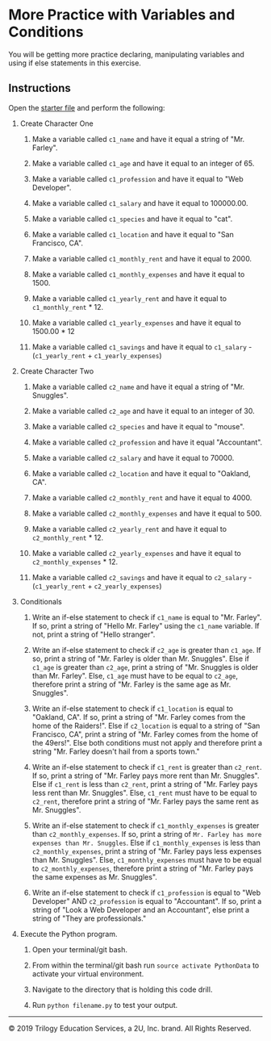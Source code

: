 # More Practice with Variables and Conditions

You will be getting more practice declaring, manipulating variables and using if else statements in this exercise.

## Instructions

Open the [starter file](Unsolved/condition-control-flow-02.py) and perform the following:

1. Create Character One

    1. Make a variable called `c1_name` and have it equal a string of "Mr. Farley".

    2. Make a variable called `c1_age` and have it equal to an integer of 65.

    3. Make a variable called `c1_profession` and have it equal to "Web Developer".

    4. Make a variable called `c1_salary` and have it equal to 100000.00.

    5. Make a variable called `c1_species` and have it equal to "cat".

    6. Make a variable called `c1_location` and have it equal to "San Francisco, CA".

    7. Make a variable called `c1_monthly_rent` and have it equal to 2000.

    8. Make a variable called `c1_monthly_expenses` and have it equal to 1500.

    9. Make a variable called `c1_yearly_rent` and have it equal to `c1_monthly_rent` * 12.

    10. Make a variable called `c1_yearly_expenses` and have it equal to 1500.00 * 12

    11. Make a variable called `c1_savings` and have it equal to `c1_salary` - (`c1_yearly_rent` + `c1_yearly_expenses`)

2. Create Character Two

    1. Make a variable called `c2_name` and have it equal a string of "Mr. Snuggles".

    2. Make a variable called `c2_age` and have it equal to an integer of 30.

    3. Make a variable called `c2_species` and have it equal to "mouse".

    4. Make a variable called `c2_profession` and have it equal "Accountant".

    5. Make a variable called `c2_salary` and have it equal to 70000.

    6. Make a variable called `c2_location` and have it equal to "Oakland, CA".

    7. Make a variable called `c2_monthly_rent` and have it equal to 4000.

    8. Make a variable called `c2_monthly_expenses` and have it equal to 500.

    9. Make a variable called `c2_yearly_rent` and have it equal to `c2_monthly_rent` * 12.

    10. Make a variable called `c2_yearly_expenses` and have it equal to `c2_monthly_expenses` * 12.

    11. Make a variable called `c2_savings` and have it equal to `c2_salary` - (`c1_yearly_rent` + `c2_yearly_expenses`)

3. Conditionals

    1. Write an if-else statement to check if `c1_name` is equal to "Mr. Farley". If so, print a string of "Hello Mr. Farley" using the `c1_name` variable. If not, print a string of "Hello stranger".

    2. Write an if-else statement to check if `c2_age` is greater than `c1_age`. If so, print a string of "Mr. Farley is older than Mr. Snuggles". Else if `c1_age` is greater than `c2_age`, print a string of "Mr. Snuggles is older than Mr. Farley". Else, `c1_age` must have to be equal to `c2_age`, therefore print a string of "Mr. Farley is the same age as Mr. Snuggles".

    3. Write an if-else statement to check if `c1_location` is equal to "Oakland, CA". If so, print a string of "Mr. Farley comes from the home of the Raiders!". Else if `c2_location` is equal to a string of "San Francisco, CA", print a string of "Mr. Farley comes from the home of the 49ers!". Else both conditions must not apply and therefore print a string "Mr. Farley doesn't hail from a sports town."

    4. Write an if-else statement to check if `c1_rent` is greater than `c2_rent`. If so, print a string of "Mr. Farley pays more rent than Mr. Snuggles". Else if `c1_rent` is less than `c2_rent`, print a string of "Mr. Farley pays less rent than Mr. Snuggles". Else, `c1_rent` must have to be equal to `c2_rent`, therefore print a string of "Mr. Farley pays the same rent as Mr. Snuggles".

    5. Write an if-else statement to check if `c1_monthly_expenses` is greater than `c2_monthly_expenses`. If so, print a string of `Mr. Farley has more expenses than Mr. Snuggles`. Else if `c1_monthly_expenses` is less than `c2_monthly_expenses`, print a string of "Mr. Farley pays less expenses than Mr. Snuggles". Else, `c1_monthly_expenses` must have to be equal to `c2_monthly_expenses`, therefore print a string of "Mr. Farley pays the same expenses as Mr. Snuggles".

    6. Write an if-else statement to check if `c1_profession` is equal to "Web Developer" AND `c2_profession` is equal to "Accountant". If so, print a string of "Look a Web Developer and an Accountant", else print a string of "They are professionals."

4. Execute the Python program.

    1. Open your terminal/git bash.

    2. From within the terminal/git bash run `source activate PythonData` to activate your virtual environment.

    3. Navigate to the directory that is holding this code drill.

    4. Run `python filename.py` to test your output.

---

© 2019 Trilogy Education Services, a 2U, Inc. brand. All Rights Reserved.
